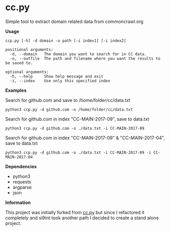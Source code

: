 # cc.py
Simple tool to extract domain related data from commoncrawl.org

**Usage**
```
ccp.py [-h] -d domain -o path [-i index1] [-i index2]

positional arguments:
  -d, --domain   The domain you want to search for in CC data.
  -o, --outfile  The path and filename where you want the results to be saved to.

optional arguments:
  -h, --help     Show help message and exit
  -i, --index    Use only this specified index
```

**Examples**

Search for github.com and save to /home/folder/cc/data.txt
```
python3 ccp.py -d github.com -o /home/folder/cc/data.txt
```

Search for github.com in index "CC-MAIN-2017-09", save to data.txt
```
python3 ccp.py -d github.com -o ./data.txt -i CC-MAIN-2017-09
```

Search for github.com in index "CC-MAIN-2017-09" & "CC-MAIN-2017-04", save to data.txt
```
python3 ccp.py -d github.com -o ./data.txt -i CC-MAIN-2017-09 -i CC-MAIN-2017-04
```

**Dependencies**
* python3
* requests
* argparse
* json

**Information**

This project was initially forked from [cc.py](https://github.com/si9int/cc.py) but since I refactored it completely and si9int took another path I decided to create a stand alone project.